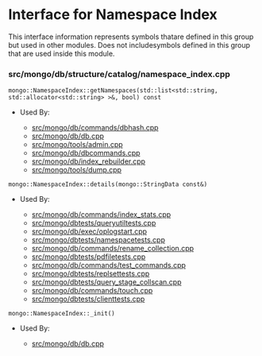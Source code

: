 
# Interface for Namespace Index
This interface information represents symbols thatare defined in this group but used in other modules.  Does not includesymbols defined in this group that are used inside this module.

### src/mongo/db/structure/catalog/namespace\_index.cpp

<div></div>

    mongo::NamespaceIndex::getNamespaces(std::list<std::string, std::allocator<std::string> >&, bool) const

- Used By:

    - [src/mongo/db/commands/dbhash.cpp](../../../queries/database\_commands)
    - [src/mongo/db/db.cpp](../../../process\_management/mongos\_and\_mongod\_mains)
    - [src/mongo/tools/admin.cpp](../../../tools/tools)
    - [src/mongo/db/dbcommands.cpp](../../../queries/database\_commands)
    - [src/mongo/db/index\_rebuilder.cpp](../../../queries/indexing)
    - [src/mongo/tools/dump.cpp](../../../tools/tools)

<div></div>

    mongo::NamespaceIndex::details(mongo::StringData const&)

- Used By:

    - [src/mongo/db/commands/index\_stats.cpp](../../../queries/database\_commands)
    - [src/mongo/dbtests/queryutiltests.cpp](../../../tests/unit\_tests)
    - [src/mongo/db/exec/oplogstart.cpp](../../../queries/core\_query\_system)
    - [src/mongo/dbtests/namespacetests.cpp](../../../tests/unit\_tests)
    - [src/mongo/db/commands/rename\_collection.cpp](../../../queries/database\_commands)
    - [src/mongo/dbtests/pdfiletests.cpp](../../../tests/unit\_tests)
    - [src/mongo/db/commands/test\_commands.cpp](../../../queries/database\_commands)
    - [src/mongo/dbtests/replsettests.cpp](../../../tests/unit\_tests)
    - [src/mongo/dbtests/query\_stage\_collscan.cpp](../../../tests/unit\_tests)
    - [src/mongo/db/commands/touch.cpp](../../../queries/database\_commands)
    - [src/mongo/dbtests/clienttests.cpp](../../../tests/unit\_tests)

<div></div>

    mongo::NamespaceIndex::_init()

- Used By:

    - [src/mongo/db/db.cpp](../../../process\_management/mongos\_and\_mongod\_mains)
